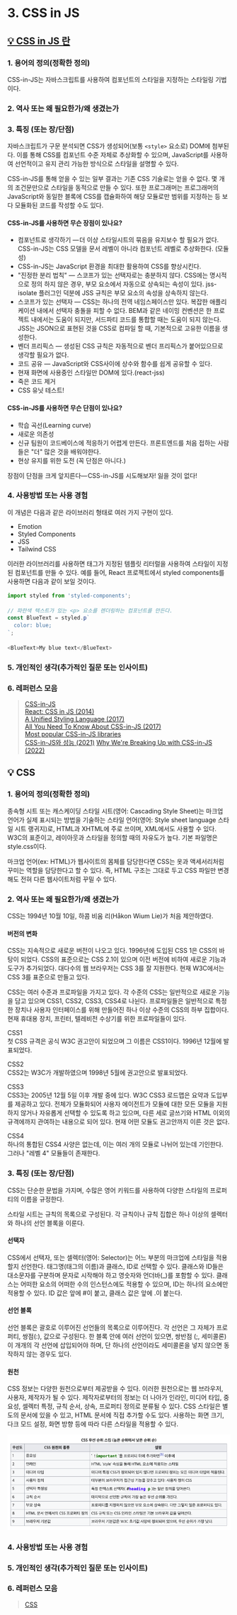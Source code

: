 # 3. CSS in JS

## [💡 CSS in JS 란](https://en.wikipedia.org/wiki/CSS-in-JS)

### 1. 용어의 정의(정확한 정의)

CSS-in-JS는 자바스크립트를 사용하여 컴포넌트의 스타일을 지정하는 스타일링 기법이다.

### 2. 역사 또는 왜 필요한가/왜 생겼는가

### 3. 특징 (또는 장/단점)

자바스크립트가 구문 분석되면 CSS가 생성되어(보통 `<style>` 요소로) DOM에 첨부된다. 이를 통해 CSS를 컴포넌트 수준 자체로 추상화할 수 있으며, JavaScript를 사용하여 선언적이고 유지 관리 가능한 방식으로 스타일을 설명할 수 있다.

CSS-in-JS를 통해 얻을 수 있는 일부 결과는 기존 CSS 기술로는 얻을 수 없다. 몇 개의 조건문만으로 스타일을 동적으로 만들 수 있다. 또한 프로그래머는 프로그래머의 JavaScript와 동일한 블록에 CSS를 캡슐화하여 해당 모듈로만 범위를 지정하는 등 보다 모듈화된 코드를 작성할 수도 있다.

#### CSS-in-JS를 사용하면 무슨 장점이 있나요?

- 컴포넌트로 생각하기 — 더 이상 스타일시트의 묶음을 유지보수 할 필요가 없다. CSS-in-JS는 CSS 모델을 문서 레벨이 아니라 컴포넌트 레벨로 추상화한다. (모듈성)
- CSS-in-JS는 JavaScript 환경을 최대한 활용하여 CSS를 향상시킨다.
- "진정한 분리 법칙" — 스코프가 있는 선택자로는 충분하지 않다. CSS에는 명시적으로 정의 하지 않은 경우, 부모 요소에서 자동으로 상속되는 속성이 있다. jss-isolate 플러그인 덕분에 JSS 규칙은 부모 요소의 속성을 상속하지 않는다.
- 스코프가 있는 선택자 — CSS는 하나의 전역 네임스페이스만 있다. 복잡한 애플리케이션 내에서 선택자 충돌을 피할 수 없다. BEM과 같은 네이밍 컨벤션은 한 프로젝트 내에서는 도움이 되지만, 서드파티 코드를 통합할 때는 도움이 되지 않는다. JSS는 JSON으로 표현된 것을 CSS로 컴파일 할 때, 기본적으로 고유한 이름을 생성한다.
- 벤더 프리픽스 — 생성된 CSS 규칙은 자동적으로 벤더 프리픽스가 붙어있으므로 생각할 필요가 없다.
- 코드 공유 — JavaScript와 CSS사이에 상수와 함수를 쉽게 공유할 수 있다.
- 현재 화면에 사용중인 스타일만 DOM에 있다.(react-jss)
- 죽은 코드 제거
- CSS 유닛 테스트!

#### CSS-in-JS를 사용하면 무슨 단점이 있나요?

- 학습 곡선(Learning curve)
- 새로운 의존성
- 신규 팀원이 코드베이스에 적응하기 어렵게 만든다. 프론트엔드를 처음 접하는 사람들은 "더" 많은 것을 배워야한다.
- 현상 유지를 위한 도전 (꼭 단점은 아니다.)

장점이 단점을 크게 앞지른다— CSS-in-JS를 시도해보자! 잃을 것이 없다!

### 4. 사용방법 또는 사용 경험

이 개념은 다음과 같은 라이브러리 형태로 여러 가지 구현이 있다.

- Emotion
- Styled Components
- JSS
- Tailwind CSS

이러한 라이브러리를 사용하면 태그가 지정된 템플릿 리터럴을 사용하여 스타일이 지정된 컴포넌트를 만들 수 있다. 예를 들어, React 프로젝트에서 styled components를 사용하면 다음과 같이 보일 것이다.

```javaScript
import styled from 'styled-components';

// 파란색 텍스트가 있는 <p> 요소를 렌더링하는 컴포넌트를 만든다.
const BlueText = styled.p`
  color: blue;
`;

<BlueText>My blue text</BlueText>
```

### 5. 개인적인 생각(추가적인 질문 또는 인사이트)

### 6. 레퍼런스 모음

> [CSS-in-JS](https://en.wikipedia.org/wiki/CSS-in-JS)  
> [React: CSS in JS (2014)](https://blog.vjeux.com/2014/javascript/react-css-in-js-nationjs.html)  
> [A Unified Styling Language (2017)](https://blog.rhostem.com/posts/2017-06-24-unified-styling-language)  
> [All You Need To Know About CSS-in-JS (2017)](https://d0gf00t.tistory.com/22)  
> [Most popular CSS-in-JS libraries](https://npmtrends.com/aphrodite-vs-emotion-vs-glamorous-vs-jss-vs-radium-vs-styled-components-vs-styletron)  
> [CSS-in-JS와 성능 (2021)](https://hyeonseok.com/blog/877)
> [Why We're Breaking Up with CSS-in-JS (2022)](https://junghan92.medium.com/%EB%B2%88%EC%97%AD-%EC%9A%B0%EB%A6%AC%EA%B0%80-css-in-js%EC%99%80-%ED%97%A4%EC%96%B4%EC%A7%80%EB%8A%94-%EC%9D%B4%EC%9C%A0-a2e726d6ace6)

## 💡 CSS

### 1. 용어의 정의(정확한 정의)

종속형 시트 또는 캐스케이딩 스타일 시트(영어: Cascading Style Sheet)는 마크업 언어가 실제 표시되는 방법을 기술하는 스타일 언어(영어: Style sheet language 스타일 시트 랭귀지)로, HTML과 XHTML에 주로 쓰이며, XML에서도 사용할 수 있다. W3C의 표준이고, 레이아웃과 스타일을 정의할 때의 자유도가 높다. 기본 파일명은 style.css이다.

마크업 언어(ex: HTML)가 웹사이트의 몸체를 담당한다면 CSS는 옷과 액세서리처럼 꾸미는 역할을 담당한다고 할 수 있다. 즉, HTML 구조는 그대로 두고 CSS 파일만 변경해도 전혀 다른 웹사이트처럼 꾸밀 수 있다.

### 2. 역사 또는 왜 필요한가/왜 생겼는가

CSS는 1994년 10월 10일, 하콤 비움 리(Håkon Wium Lie)가 처음 제안하였다.

#### 버전의 변화

CSS는 지속적으로 새로운 버전이 나오고 있다. 1996년에 도입된 CSS 1은 CSS의 바탕이 되었다. CSS의 표준으로는 CSS 2.1이 있으며 이전 버전에 비하여 새로운 기능과 도구가 추가되었다. 대다수의 웹 브라우저는 CSS 3를 잘 지원한다. 현재 W3C에서는 CSS 3를 표준으로 만들고 있다.

CSS는 여러 수준과 프로파일을 가지고 있다. 각 수준의 CSS는 일반적으로 새로운 기능을 담고 있으며 CSS1, CSS2, CSS3, CSS4로 나뉜다. 프로파일들은 일반적으로 특정한 장치나 사용자 인터페이스를 위해 만들어진 하나 이상 수준의 CSS의 하부 집합이다. 현재 휴대용 장치, 프린터, 텔레비전 수상기를 위한 프로파일들이 있다.

CSS1  
첫 CSS 규격은 공식 W3C 권고안이 되었으며 그 이름은 CSS1이다. 1996년 12월에 발표되었다.

CSS2  
CSS2는 W3C가 개발하였으며 1998년 5월에 권고안으로 발표되었다.

CSS3  
CSS3는 2005년 12월 5일 이후 개발 중에 있다. W3C CSS3 로드맵은 요약과 도입부를 제공하고 있다. 전체가 모듈화되어 사용자 에이전트가 모듈에 대한 모든 모듈을 지원하지 않거나 자유롭게 선택할 수 있도록 하고 있으며, 다른 세로 글쓰기와 HTML 이외의 규격에까지 관여하는 내용으로 되어 있다. 현재 어떤 모듈도 권고안까지 이른 것은 없다.

CSS4  
하나의 통합된 CSS4 사양은 없는데, 이는 여러 개의 모듈로 나뉘어 있는데 기인한다. 그러나 "레벨 4" 모듈들이 존재한다.

### 3. 특징 (또는 장/단점)

CSS는 단순한 문법을 가지며, 수많은 영어 키워드를 사용하여 다양한 스타일의 프로퍼티의 이름을 규정한다.

스타일 시트는 규칙의 목록으로 구성된다. 각 규칙이나 규칙 집합은 하나 이상의 셀렉터와 하나의 선언 블록을 이룬다.

#### 선택자

CSS에서 선택자, 또는 셀렉터(영어: Selector)는 어느 부분의 마크업에 스타일을 적용할지 선언한다. 태그명(태그의 이름)과 클래스, ID로 선택할 수 있다. 클래스와 ID들은 대소문자를 구분하며 문자로 시작해야 하고 영숫자와 언더바(_)를 포함할 수 있다. 클래스는 어떠한 요소의 어떠한 수의 인스턴스에도 적용할 수 있으며, ID는 하나의 요소에만 적용할 수 있다. ID 값은 앞에 #이 붙고, 클래스 값은 앞에 .이 붙는다.

#### 선언 블록

선언 블록은 괄호로 이루어진 선언들의 목록으로 이루어진다. 각 선언은 그 자체가 프로퍼티, 쌍점(:), 값으로 구성된다. 한 블록 안에 여러 선언이 있으면, 쌍반점 (;, 세미콜론)이 개개의 각 선언에 삽입되어야 하며, 단 하나의 선언이라도 세미콜론을 넣지 않으면 동작하지 않는 경우도 있다.

#### 원천

CSS 정보는 다양한 원천으로부터 제공받을 수 있다. 이러한 원천으로는 웹 브라우저, 사용자, 제작자가 될 수 있다. 제작자로부터의 정보는 더 나아가 인라인, 미디어 타입, 중요성, 셀렉터 특정, 규칙 순서, 상속, 프로퍼티 정의로 분류될 수 있다. CSS 스타일은 별도의 문서에 있을 수 있고, HTML 문서에 직접 추가할 수도 있다. 사용하는 화면 크기, 다크 모드 설정, 화면 방향 등에 따라 다른 스타일을 적용할 수 있다.

![CSS 우선 순위 스킴 (높은 순위에서 낮은 순위 순)](../week8/images/css-skim.png)

### 4. 사용방법 또는 사용 경험

### 5. 개인적인 생각(추가적인 질문 또는 인사이트)

### 6. 레퍼런스 모음

> [CSS](https://ko.wikipedia.org/wiki/CSS)
